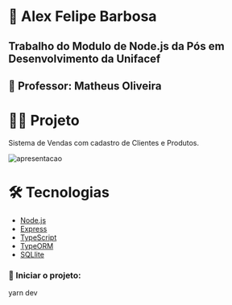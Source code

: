 # 🚀 Alex Felipe Barbosa

## Trabalho do Modulo de Node.js da Pós em Desenvolvimento da Unifacef

## 👨‍ Professor: Matheus Oliveira

# 👨‍💻 Projeto

Sistema de Vendas com cadastro de Clientes e Produtos.

<img alt="apresentacao" src="https://raw.githubusercontent.com/alexfelipebarbosa/trabalhonodefacef/main/assets/apresentacao_codigo.gif"> <br/>

# 🛠 Tecnologias

- [Node.js](https://nodejs.org/en/)
- [Express](https://expressjs.com/pt-br/)
- [TypeScript](https://www.typescriptlang.org/)
- [TypeORM](https://typeorm.io/#/)
- [SQLlite](https://www.sqlite.org/index.html)

### :dart: Iniciar o projeto:

yarn dev
